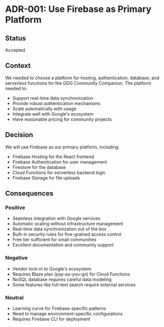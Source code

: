 # ADR-001: Use Firebase as Primary Platform

## Status
Accepted

## Context
We needed to choose a platform for hosting, authentication, database, and serverless functions for the GDG Community Companion. The platform needed to:
- Support real-time data synchronization
- Provide robust authentication mechanisms
- Scale automatically with usage
- Integrate well with Google's ecosystem
- Have reasonable pricing for community projects

## Decision
We will use Firebase as our primary platform, including:
- Firebase Hosting for the React frontend
- Firebase Authentication for user management
- Firestore for the database
- Cloud Functions for serverless backend logic
- Firebase Storage for file uploads

## Consequences

### Positive
- Seamless integration with Google services
- Automatic scaling without infrastructure management
- Real-time data synchronization out of the box
- Built-in security rules for fine-grained access control
- Free tier sufficient for small communities
- Excellent documentation and community support

### Negative
- Vendor lock-in to Google's ecosystem
- Requires Blaze plan (pay-as-you-go) for Cloud Functions
- NoSQL database requires careful data modeling
- Some features like full-text search require external services

### Neutral
- Learning curve for Firebase-specific patterns
- Need to manage environment-specific configurations
- Requires Firebase CLI for deployment